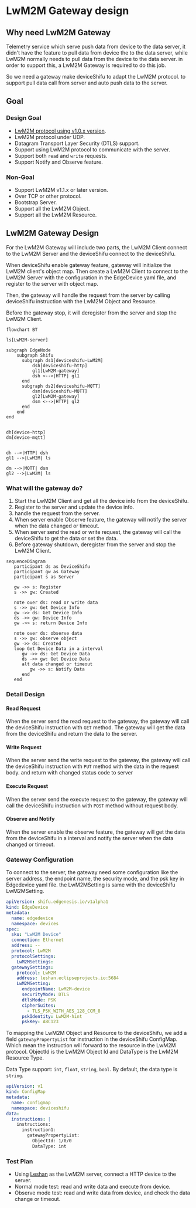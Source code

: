 # LwM2M Gateway design

## Why need LwM2M Gateway

Telemetry service which serve push data from device to the data server, it didn't have the feature to pull data from device the to the data server, while LwM2M normally needs to pull data from the device to the data server. in order to support this, a LwM2M Gateway is required to do this job.

So we need a gateway make deviceShifu to adapt the LwM2M protocol. to support pull data call from server and auto push data to the server.

## Goal

### Design Goal

- [LwM2M protocol using v1.0.x version](https://www.openmobilealliance.org/release/LightweightM2M/V1_0-20170208-A/OMA-TS-LightweightM2M-V1_0-20170208-A.pdf).
- LwM2M protocol under UDP.
- Datagram Transport Layer Security (DTLS) support.
- Support using LwM2M protocol to communicate with the server.
- Support both `read` and `write` requests.
- Support Notify and Observe feature.

### Non-Goal

- Support LwM2M v1.1.x or later version.
- Over TCP or other protocol.
- Bootstrap Server.
- Support all the LwM2M Object.
- Support all the LwM2M Resource.

## LwM2M Gateway Design

For the LwM2M Gateway will include two parts, the LwM2M Client connect to the LwM2M Server and the deviceShifu connect to the deviceShifu.

When deviceShifu enable gateway feature, gateway will initialize the LwM2M client's object map. Then create a LwM2M Client to connect to the LwM2M Server with the configuration in the EdgeDevice yaml file, and register to the server with object map.

Then, the gateway will handle the request from the server by calling deviceShifu instruction with the LwM2M Object and Resource.

Before the gateway stop, it will deregister from the server and stop the LwM2M Client.

```mermaid
flowchart BT

ls[LwM2M-server]

subgraph EdgeNode
    subgraph Shifu
      subgraph ds1[deviceshifu-LwM2M]
          dsh[deviceshifu-http]
          gl1[LwM2M-gateway]
          dsh <-->|HTTP| gl1
      end
      subgraph ds2[deviceshifu-MQTT]
          dsm[deviceshifu-MQTT]
          gl2[LwM2M-gateway]
          dsm <-->|HTTP| gl2
      end
    end
end


dh[device-http]
dm[device-mqtt]


dh -->|HTTP| dsh
gl1 -->|LwM2M| ls

dm -->|MQTT| dsm
gl2 -->|LwM2M| ls 
```

### What will the gateway do?

1. Start the LwM2M Client and get all the device info from the deviceShifu.
2. Register to the server and update the device info.
3. handle the request from the server.
4. When server enable Observe feature, the gateway will notify the server when the data changed or timeout.
5. When server send the read or write request, the gateway will call the deviceShifu to get the data or set the data.
6. Before gateway shutdown, deregister from the server and stop the LwM2M Client.

```mermaid
sequenceDiagram
   participant ds as DeviceShifu
   participant gw as Gateway
   participant s as Server

   gw ->> s: Register
   s ->> gw: Created

   note over ds: read or write data
   s ->> gw: Get Device Info
   gw ->> ds: Get Device Info
   ds ->> gw: Device Info
   gw ->> s: return Device Info

   note over ds: observe data
   s ->> gw: observe object
   gw ->> ds: Created
   loop Get Device Data in a interval
      gw ->> ds: Get Device Data
      ds ->> gw: Get Device Data
      alt data changed or timeout
         gw ->> s: Notify Data
      end
   end
```

### Detail Design

#### Read Request

When the server send the read request to the gateway, the gateway will call the deviceShifu instruction with `GET` method. 
The gateway will get the data from the deviceShifu and return the data to the server.

#### Write Request

When the server send the write request to the gateway, the gateway will call the deviceShifu instruction with `PUT` method with the data in the request body. and return with changed status code to server

#### Execute Request

When the server send the execute request to the gateway, the gateway will call the deviceShifu instruction with `POST` method without request body.

#### Observe and Notify

When the server enable the observe feature, the gateway will get the data from the deviceShifu in a interval and notify the server when the data changed or timeout.

### Gateway Configuration

To connect to the server, the gateway need some configuration like the server address, the endpoint name, the security mode, and the psk key in Edgedevice yaml file. the LwM2MSetting is same with the deviceShifu LwM2MSetting.

```yaml
apiVersion: shifu.edgenesis.io/v1alpha1
kind: EdgeDevice
metadata:
  name: edgedevice
  namespace: devices
spec:
  sku: "LwM2M Device"
  connection: Ethernet
  address: --
  protocol: LwM2M
  protocolSettings:
    LwM2MSettings:
  gatewaySettings:
    protocol: LwM2M
    address: leshan.eclipseprojects.io:5684
    LwM2MSetting:
      endpointName: LwM2M-device
      securityMode: DTLS
      dtlsMode: PSK
      cipherSuites:
        - TLS_PSK_WITH_AES_128_CCM_8
      pskIdentity: LwM2M-hint
      pskKey: ABC123
```

To mapping the LwM2M Object and Resource to the deviceShifu, we add a field `gatewayPropertyList` for instruction in the deviceShifu ConfigMap. Which mean the instruction will forward to the resource in the LwM2M protocol. ObjectId is the LwM2M Object Id and DataType is the LwM2M Resource Type.

Data Type support: `int`, `float`, `string`, `bool`. By default, the data type is `string`.

```yaml
apiVersion: v1
kind: ConfigMap
metadata:
  name: configmap
  namespace: deviceshifu
data:
  instructions: |
    instructions:
      instruction1:
        gatewayPropertyList:
          ObjectId: 1/0/0
          DataType: int
```

### Test Plan

- Using [Leshan](https://github.com/eclipse-leshan/leshan) as the LwM2M server, connect a HTTP device to the server.
- Normal mode test: read and write data and execute from device.
- Observe mode test: read and write data from device, and check the data change or timeout.